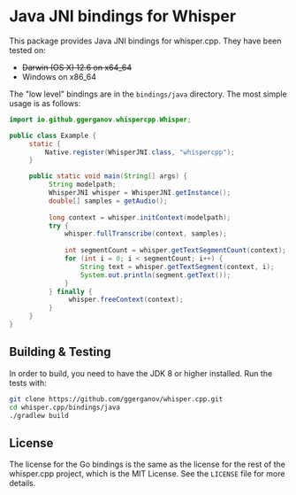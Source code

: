 # Java JNI bindings for Whisper

This package provides Java JNI bindings for whisper.cpp. They have been tested on:

  * <strike>Darwin (OS X) 12.6 on x64_64</strike>
  * Windows on x86_64

The "low level" bindings are in the `bindings/java` directory. The most simple usage is as follows:

```java
import io.github.ggerganov.whispercpp.Whisper;

public class Example {
     static {
         Native.register(WhisperJNI.class, "whispercpp");
     }

     public static void main(String[] args) {
          String modelpath;
          WhisperJNI whisper = WhisperJNI.getInstance();
          double[] samples = getAudio();
          
          long context = whisper.initContext(modelpath);
          try {
              whisper.fullTranscribe(context, samples);
              
              int segmentCount = whisper.getTextSegmentCount(context);
              for (int i = 0; i < segmentCount; i++) {
                  String text = whisper.getTextSegment(context, i);
                  System.out.println(segment.getText());
              }
          } finally {
               whisper.freeContext(context);
          }
     }
}
```

## Building & Testing

In order to build, you need to have the JDK 8 or higher installed. Run the tests with:

```bash
git clone https://github.com/ggerganov/whisper.cpp.git
cd whisper.cpp/bindings/java
./gradlew build
```


## License

The license for the Go bindings is the same as the license for the rest of the whisper.cpp project, which is the MIT License. See the `LICENSE` file for more details.


